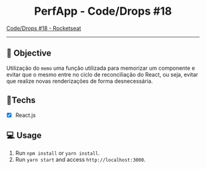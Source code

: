 <h1 align="center">
    PerfApp - Code/Drops #18
</h1>

<a href="https://www.youtube.com/watch?v=sBA_SDhIPqQ"> Code/Drops #18 - Rocketseat </a> 

<hr>

## 🎯 Objective

Utilização do ` memo ` uma função utilizada para memorizar um componente e evitar que o mesmo entre no ciclo de reconciliação do React, ou seja, evitar que realize novas renderizações de forma desnecessária.

## 🚀Techs

- [x] React.js

## 💻 Usage

1. Run `npm install` or `yarn install`.<br />
2. Run `yarn start` and access `http://localhost:3000`.<br />
